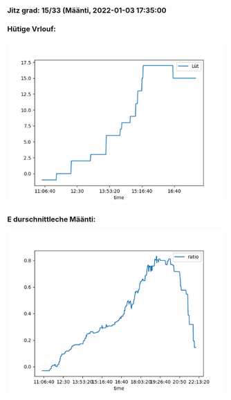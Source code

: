 ### Jitz grad: 15/33 (Määnti, 2022-01-03 17:35:00

### Hütige Vrlouf:
![Graph](Today.png)

### E durschnittleche Määnti:
![Graph](Määnti.png)